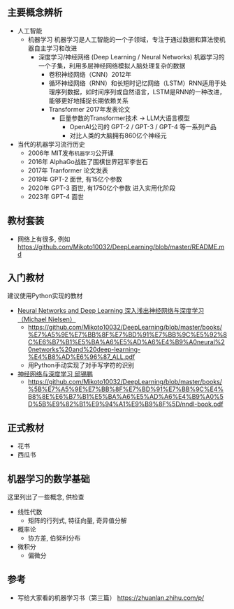 ## 主要概念辨析
- 人工智能 
  - 机器学习 机器学习是人工智能的一个子领域，专注于通过数据和算法使机器自主学习和改进
    - 深度学习/神经网络 (Deep Learning / Neural Networks) 机器学习的一个子集，利用多层神经网络模拟人脑处理复杂的数据
      - 卷积神经网络（CNN）2012年
      - 循环神经网络（RNN）和长短时记忆网络（LSTM）RNN适用于处理序列数据，如时间序列或自然语言，LSTM是RNN的一种改进，能够更好地捕捉长期依赖关系
      - Transformer 2017年发表论文
        - 巨量参数的Transformer技术 -> LLM大语言模型 
          - OpenAI公司的 GPT-2 / GPT-3 / GPT-4 等一系列产品
          - 对比人类的大脑拥有860亿个神经元
- 当代的机器学习流行历史
  - 2006年 MIT发布`机器学习`公开课
  - 2016年 AlphaGo战胜了围棋世界冠军李世石
  - 2017年 Tranformer 论文发表
  - 2019年 GPT-2 面世, 有15亿个参数
  - 2020年 GPT-3 面世, 有1750亿个参数 进入实用化阶段
  - 2023年 GPT-4 面世
## 教材套装
- 网络上有很多, 例如 https://github.com/Mikoto10032/DeepLearning/blob/master/README.md

## 入门教材
建议使用Python实现的教材

- [Neural Networks and Deep Learning 深入浅出神经网络与深度学习（Michael Nielsen）](https://book.douban.com/subject/35128111/)
  - https://github.com/Mikoto10032/DeepLearning/blob/master/books/%E7%A5%9E%E7%BB%8F%E7%BD%91%E7%BB%9C%E5%92%8C%E6%B7%B1%E5%BA%A6%E5%AD%A6%E4%B9%A0neural%20networks%20and%20deep-learning-%E4%B8%AD%E6%96%87_ALL.pdf
  - 用Python手动实现了对手写字符的识别
- [神经网络与深度学习 邱锡鹏](https://book.douban.com/subject/35044046/)
  - https://github.com/Mikoto10032/DeepLearning/blob/master/books/%5B%E7%A5%9E%E7%BB%8F%E7%BD%91%E7%BB%9C%E4%B8%8E%E6%B7%B1%E5%BA%A6%E5%AD%A6%E4%B9%A0%5D%5B%E9%82%B1%E9%94%A1%E9%B9%8F%5D/nndl-book.pdf

## 正式教材
- 花书
- 西瓜书
  
## 机器学习的数学基础

这里列出了一些概念, 供检查

- 线性代数
  - 矩阵的行列式, 特征向量, 奇异值分解
- 概率论
  - 协方差, 伯努利分布
- 微积分
  - 偏微分

## 参考
- 写给大家看的机器学习书（第三篇） https://zhuanlan.zhihu.com/p/
